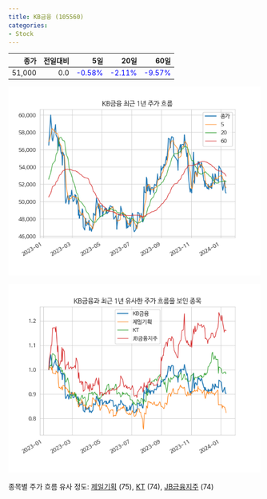 ```yaml
---
title: KB금융 (105560)
categories:
- Stock
---
```


|종가|전일대비|5일|20일|60일|
|---:|-------:|--:|---:|---:|
|51,000|0.0|<span style="color: blue">-0.58%</span>|<span style="color: blue">-2.11%</span>|<span style="color: blue">-9.57%</span>|


<!-- more -->

![105560](/assets/images/stock/105560.png)

![105560](/assets/images/stock/105560_sim.png)

종목별 주가 흐름 유사 정도:
[제일기획](/stock/030000/) (75),
[KT](/stock/030200/) (74),
[JB금융지주](/stock/175330/) (74)